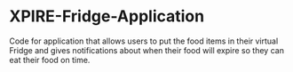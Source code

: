 # XPIRE-Fridge-Application
Code for application that allows users to put the food items in their virtual Fridge and gives notifications about when their food will expire so they can eat their food on time.
